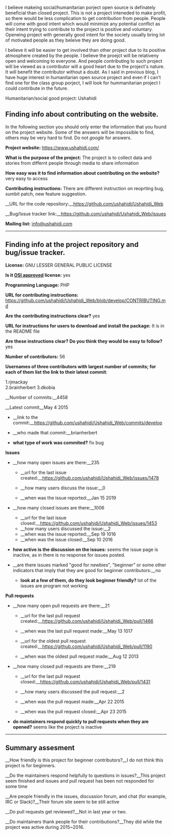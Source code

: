 I believe makeing social/humanitarian porject open source is definately beneficial than closed project. This is not a project inteneded to make profit, so there would be less complication to get contribution from people. People will come with good intent which would minimize any potential conflict as their intent trying to contribute to the project is positive and voluntary. Openeing project with generally good intent for the society usually bring lot of motivated people as they beleive they are doing good. 

I believe it will be easier to get involved than other project due to its positive atmosphere created by the people. I believe the proejct will be relativeny open and welcoming to everyone. And people contributing to such project will be viewed as a contributor will a good heart due to the project's nature. It will benefit the contributor without a doubt. As I said in previous blog, I have huge interest in humanitarian open source project and even if I can't find one for the class group porject, I will look for hummanitarian project I could contribute in the future. 






Humanitarian/social good project: Ushahidi
## Finding info about contributing on the website.

In the following section you should only enter the information that you
found on the project website. Some of the answers will be impossible to find, others
may be very hard to find. Do not _google_ for answers.

__Project website:__ https://www.ushahidi.com/


__What is the purpose of the project:__ The project is to collect data and stories from differnt people through media to share information


__How easy was it to find information about contributing on the website?__ very easy to access


__Contributing instructions:__ There are different instruction on reoprting bug, sumbit patch, new feature suggestion.

__URL for the code repository:__https://github.com/ushahidi/Ushahidi_Web

__Bug/Issue tracker link:__https://github.com/ushahidi/Ushahidi_Web/issues

__Mailing list:__ info@ushahidi.com

---

## Finding info at the project repository and bug/issue tracker.

__License:__  GNU LESSER GENERAL PUBLIC LICENSE

__Is it [OSI approved](https://opensource.org/licenses/alphabetical) license:__ yes 

__Programming Language:__ PHP 

__URL for contributing instructions:__ https://github.com/ushahidi/Ushahidi_Web/blob/develop/CONTRIBUTING.md

__Are the contributing instructions clear?__ yes

__URL for instructions for users to download and install the package:__ It is in the README file


__Are these instructions clear? Do you think they would be easy to follow?__ yes


__Number of contributors:__ 56


__Usernames of three contributors with largest number of commits; for
each of them list the link to their latest commit__:

1.rjmackay  
2.brainherbert
3.dkobia 


__Number of commits:__4458

__Latest commit__May 4 2015

- __link to the commit:__https://github.com/ushahidi/Ushahidi_Web/commits/develop

- __who made that commit:__brianherbert

- __what type of work was commited?__ fix bug 


__Issues__

- __how many open issues are there:__235

    - __url for the last issue created:__https://github.com/ushahidi/Ushahidi_Web/issues/1478

    - __how many users discuss the issue:__0
    
    - __when was the issue reported:__Jan 15 2019
    

- __how many closed issues are there:__1006
    - __url for the last issue closed:__https://github.com/ushahidi/Ushahidi_Web/issues/1453
    - __how many users discussed the issue:__2
    - __when was the issue reported:__Sep 19 1016
    - __when was the issue closed:__Sep 10 2016

- __how active is the discussion on the issues:__ seems the issue page is inactive, as in there is no response for issues posted.

- __are there issues marked "good for newbies", "beginner" or some other indicators that imply that they are good for beginner contributors:__no
    
    - __look at a few of them, do they look beginner friendly?__ lot of the issues are program not working

__Pull requests__

- __how many open pull requests are there:__21

    - __url for the last pull request created:__https://github.com/ushahidi/Ushahidi_Web/pull/1466
    
    - __when was the last pull request made:__May 13 1017

    - __url for the oldest pull request created:__https://github.com/ushahidi/Ushahidi_Web/pull/1190
    
    - __when was the oldest pull request made:__Aug 12 2013

- __how many closed pull requests are there:__219

    - __url for the last pull request closed:__https://github.com/ushahidi/Ushahidi_Web/pull/1431
    
    - __how many users discussed the pull request:__2
    
    - __when was the pull request made:__Apr 22 2015
    
    - __when was the pull request closed:__Apr 23 2015
    

- __do maintainers respond quickly to pull requests when they are opened?__ seems like the project is inactive 





---


## Summary assesment
__How friendly is this project for beginner contributors?__I do not think this project is for beginners.


__Do the maintainers respond helpfully to questions in issues?__This project seem finished and issues and pull request has been not responded for some time 


__Are people friendly in the issues, discussion forum, and chat (for example, IRC or Slack)?__Their forum site seem to be still active



__Do pull requests get reviewed?__Not in last year or two.



__Do maintainers thank people for their contributions?__They did while the project was active during 2015~2016.
